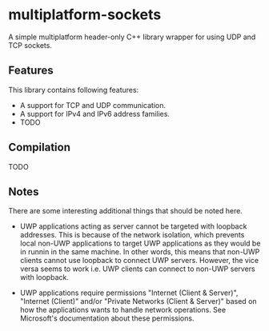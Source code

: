 # multiplatform-sockets
A simple multiplatform header-only C++ library wrapper for using UDP and TCP sockets.

## Features

This library contains following features:

- A support for TCP and UDP communication.
- A support for IPv4 and IPv6 address families.
- TODO

## Compilation

TODO

## Notes
There are some interesting additional things that should be noted here.

- UWP applications acting as server cannot be targeted with loopback addresses. This is
  because of the network isolation, which prevents local non-UWP applications to target
  UWP applications as they would be in runnin in the same machine. In other words, this
  means that non-UWP clients cannot use loopback to connect UWP servers. However, the
  vice versa seems to work i.e. UWP clients can connect to non-UWP servers with loopback.

- UWP applications require permissions "Internet (Client & Server)", "Internet (Client)"
  and/or "Private Networks (Client & Server)" based on how the applications wants to
  handle network operations. See Microsoft's documentation about these permissions.
